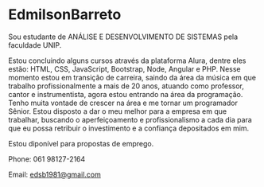 # EdmilsonBarreto

Sou estudante de ANÁLISE E DESENVOLVIMENTO DE SISTEMAS pela faculdade UNIP.

Estou concluindo alguns cursos através da plataforma Alura, dentre eles estão: HTML, CSS, JavaScript, Bootstrap, 
Node, Angular e PHP. 
Nesse momento estou em transição de carreira, saindo da área da música em que trabalho profissionalmente a mais de 20 anos, atuando como professor, cantor e instrumentista, agora estou entrando na área da programação.
Tenho muita vontade de crescer na área e me tornar um programador Sênior.
Estou disposto a dar o meu melhor para a empresa em que trabalhar, buscando o aperfeiçoamento e profissionalismo a cada dia para que eu possa retribuir o investimento e a confiança depositados em mim.

Estou diponível para propostas de emprego.

Phone: 061 98127-2164

Email: edsb1981@gmail.com
